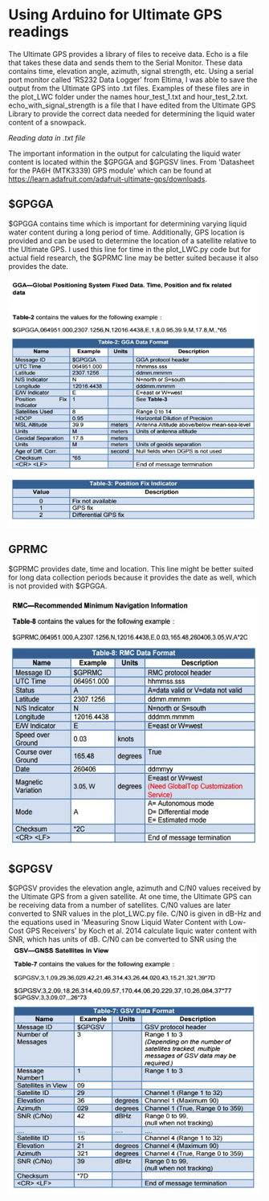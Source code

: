 # Using Arduino for Ultimate GPS readings

The Ultimate GPS provides a library of files to receive data.  Echo is a file that takes these data and sends them to the Serial Monitor.  These data contains time, elevation angle, azimuth, signal strength, etc.  Using a serial port monitor called 'RS232 Data Logger' from Eltima, I was able to save the output from the Ultimate GPS into .txt files.  Examples of these files are in the plot_LWC folder under the names hour_test_1.txt and hour_test_2.txt.  echo_with_signal_strength is a file that I have edited from the Ultimate GPS Library to provide the correct data needed for determining the liquid water content of a snowpack.



*Reading data in .txt file*

The important information in the output for calculating the liquid water content is located within the $GPGGA and $GPGSV lines.
From 'Datasheet for the PA6H (MTK3339) GPS module' which can be found at https://learn.adafruit.com/adafruit-ultimate-gps/downloads.

## $GPGGA

$GPGGA contains time which is important for determining varying liquid water content during a long period of time.  Additionally, GPS location is provided and can be used to determine the location of a satellite relative to the Ultimate GPS.  I used this line for time in the plot_LWC.py code but for actual field research, the $GPRMC line may be better suited because it also provides the date.

<img align="center" width="500" height="500" src="/images//gga.jpg">


## GPRMC

$GPRMC provides date, time and location.  This line might be better suited for long data collection periods because it provides the date as well, which is not provided with $GPGGA.

<img align="center" width="500" height="500" src="/images//rmc.jpg">


## $GPGSV

$GPGSV provides the elevation angle, azimuth and C/N0 values received by the Ultimate GPS from a given satellite.  At one time, the Ultimate GPS can be receiving data from a number of satellites.  C/N0 values are later converted to SNR values in the plot_LWC.py file.  C/N0 is given in dB-Hz and the equations used in 'Measuring Snow Liquid Water Content with Low-Cost GPS Receivers' by Koch et al. 2014 calculate liquic water content with SNR, which has units of dB.  C/N0 can be converted to SNR using the
<img align="center" width="500" height="500" src="/images//gsv.jpg">
